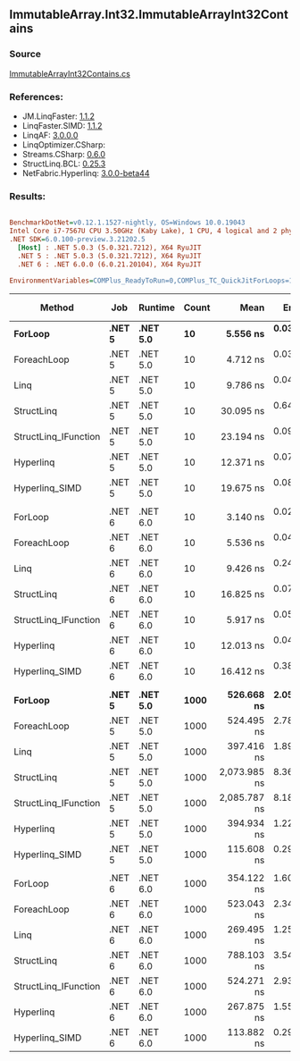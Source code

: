 ﻿## ImmutableArray.Int32.ImmutableArrayInt32Contains

### Source
[ImmutableArrayInt32Contains.cs](../LinqBenchmarks/ImmutableArray/Int32/ImmutableArrayInt32Contains.cs)

### References:
- JM.LinqFaster: [1.1.2](https://www.nuget.org/packages/JM.LinqFaster/1.1.2)
- LinqFaster.SIMD: [1.1.2](https://www.nuget.org/packages/LinqFaster.SIMD/1.0.3)
- LinqAF: [3.0.0.0](https://www.nuget.org/packages/LinqAF/3.0.0.0)
- LinqOptimizer.CSharp: [](https://www.nuget.org/packages/LinqOptimizer.CSharp/)
- Streams.CSharp: [0.6.0](https://www.nuget.org/packages/Streams.CSharp/0.6.0)
- StructLinq.BCL: [0.25.3](https://www.nuget.org/packages/StructLinq.BCL/0.25.3)
- NetFabric.Hyperlinq: [3.0.0-beta44](https://www.nuget.org/packages/NetFabric.Hyperlinq/3.0.0-beta44)

### Results:
``` ini

BenchmarkDotNet=v0.12.1.1527-nightly, OS=Windows 10.0.19043
Intel Core i7-7567U CPU 3.50GHz (Kaby Lake), 1 CPU, 4 logical and 2 physical cores
.NET SDK=6.0.100-preview.3.21202.5
  [Host] : .NET 5.0.3 (5.0.321.7212), X64 RyuJIT
  .NET 5 : .NET 5.0.3 (5.0.321.7212), X64 RyuJIT
  .NET 6 : .NET 6.0.0 (6.0.21.20104), X64 RyuJIT

EnvironmentVariables=COMPlus_ReadyToRun=0,COMPlus_TC_QuickJitForLoops=1,COMPlus_TieredPGO=1  

```
|               Method |    Job |  Runtime | Count |         Mean |     Error |    StdDev |       Median | Ratio | RatioSD |  Gen 0 | Gen 1 | Gen 2 | Allocated |
|--------------------- |------- |--------- |------ |-------------:|----------:|----------:|-------------:|------:|--------:|-------:|------:|------:|----------:|
|              **ForLoop** | **.NET 5** | **.NET 5.0** |    **10** |     **5.556 ns** | **0.0398 ns** | **0.0372 ns** |     **5.558 ns** |  **1.00** |    **0.00** |      **-** |     **-** |     **-** |         **-** |
|          ForeachLoop | .NET 5 | .NET 5.0 |    10 |     4.712 ns | 0.0395 ns | 0.0702 ns |     4.694 ns |  0.85 |    0.01 |      - |     - |     - |         - |
|                 Linq | .NET 5 | .NET 5.0 |    10 |     9.786 ns | 0.0467 ns | 0.0437 ns |     9.790 ns |  1.76 |    0.02 |      - |     - |     - |         - |
|           StructLinq | .NET 5 | .NET 5.0 |    10 |    30.095 ns | 0.6438 ns | 1.0932 ns |    29.400 ns |  5.61 |    0.15 | 0.0153 |     - |     - |      32 B |
| StructLinq_IFunction | .NET 5 | .NET 5.0 |    10 |    23.194 ns | 0.0926 ns | 0.0821 ns |    23.180 ns |  4.17 |    0.03 |      - |     - |     - |         - |
|            Hyperlinq | .NET 5 | .NET 5.0 |    10 |    12.371 ns | 0.0713 ns | 0.0667 ns |    12.363 ns |  2.23 |    0.01 |      - |     - |     - |         - |
|       Hyperlinq_SIMD | .NET 5 | .NET 5.0 |    10 |    19.675 ns | 0.0863 ns | 0.0721 ns |    19.653 ns |  3.54 |    0.03 |      - |     - |     - |         - |
|                      |        |          |       |              |           |           |              |       |         |        |       |       |           |
|              ForLoop | .NET 6 | .NET 6.0 |    10 |     3.140 ns | 0.0237 ns | 0.0221 ns |     3.135 ns |  1.00 |    0.00 |      - |     - |     - |         - |
|          ForeachLoop | .NET 6 | .NET 6.0 |    10 |     5.536 ns | 0.0404 ns | 0.0358 ns |     5.538 ns |  1.76 |    0.02 |      - |     - |     - |         - |
|                 Linq | .NET 6 | .NET 6.0 |    10 |     9.426 ns | 0.2439 ns | 0.3938 ns |     9.159 ns |  3.12 |    0.09 |      - |     - |     - |         - |
|           StructLinq | .NET 6 | .NET 6.0 |    10 |    16.825 ns | 0.0746 ns | 0.0583 ns |    16.819 ns |  5.35 |    0.03 | 0.0153 |     - |     - |      32 B |
| StructLinq_IFunction | .NET 6 | .NET 6.0 |    10 |     5.917 ns | 0.0537 ns | 0.0503 ns |     5.920 ns |  1.88 |    0.02 |      - |     - |     - |         - |
|            Hyperlinq | .NET 6 | .NET 6.0 |    10 |    12.013 ns | 0.0439 ns | 0.0410 ns |    11.999 ns |  3.83 |    0.03 |      - |     - |     - |         - |
|       Hyperlinq_SIMD | .NET 6 | .NET 6.0 |    10 |    16.412 ns | 0.3875 ns | 0.7086 ns |    16.031 ns |  5.46 |    0.24 |      - |     - |     - |         - |
|                      |        |          |       |              |           |           |              |       |         |        |       |       |           |
|              **ForLoop** | **.NET 5** | **.NET 5.0** |  **1000** |   **526.668 ns** | **2.0570 ns** | **1.9241 ns** |   **527.075 ns** |  **1.00** |    **0.00** |      **-** |     **-** |     **-** |         **-** |
|          ForeachLoop | .NET 5 | .NET 5.0 |  1000 |   524.495 ns | 2.7849 ns | 2.6050 ns |   523.509 ns |  1.00 |    0.01 |      - |     - |     - |         - |
|                 Linq | .NET 5 | .NET 5.0 |  1000 |   397.416 ns | 1.8971 ns | 1.7745 ns |   397.511 ns |  0.75 |    0.00 |      - |     - |     - |         - |
|           StructLinq | .NET 5 | .NET 5.0 |  1000 | 2,073.985 ns | 8.3647 ns | 7.4151 ns | 2,072.001 ns |  3.94 |    0.02 | 0.0153 |     - |     - |      32 B |
| StructLinq_IFunction | .NET 5 | .NET 5.0 |  1000 | 2,085.787 ns | 8.1842 ns | 7.6556 ns | 2,085.557 ns |  3.96 |    0.02 |      - |     - |     - |         - |
|            Hyperlinq | .NET 5 | .NET 5.0 |  1000 |   394.934 ns | 1.2253 ns | 1.0232 ns |   395.128 ns |  0.75 |    0.00 |      - |     - |     - |         - |
|       Hyperlinq_SIMD | .NET 5 | .NET 5.0 |  1000 |   115.608 ns | 0.2967 ns | 0.2775 ns |   115.587 ns |  0.22 |    0.00 |      - |     - |     - |         - |
|                      |        |          |       |              |           |           |              |       |         |        |       |       |           |
|              ForLoop | .NET 6 | .NET 6.0 |  1000 |   354.122 ns | 1.6021 ns | 1.4202 ns |   354.162 ns |  1.00 |    0.00 |      - |     - |     - |         - |
|          ForeachLoop | .NET 6 | .NET 6.0 |  1000 |   523.043 ns | 2.3431 ns | 2.0771 ns |   522.501 ns |  1.48 |    0.01 |      - |     - |     - |         - |
|                 Linq | .NET 6 | .NET 6.0 |  1000 |   269.495 ns | 1.2565 ns | 1.1753 ns |   269.813 ns |  0.76 |    0.00 |      - |     - |     - |         - |
|           StructLinq | .NET 6 | .NET 6.0 |  1000 |   788.103 ns | 3.5405 ns | 3.3118 ns |   787.470 ns |  2.23 |    0.01 | 0.0153 |     - |     - |      32 B |
| StructLinq_IFunction | .NET 6 | .NET 6.0 |  1000 |   524.271 ns | 2.9348 ns | 2.4507 ns |   523.534 ns |  1.48 |    0.01 |      - |     - |     - |         - |
|            Hyperlinq | .NET 6 | .NET 6.0 |  1000 |   267.875 ns | 1.5547 ns | 1.3782 ns |   268.015 ns |  0.76 |    0.01 |      - |     - |     - |         - |
|       Hyperlinq_SIMD | .NET 6 | .NET 6.0 |  1000 |   113.882 ns | 0.2955 ns | 0.2620 ns |   113.811 ns |  0.32 |    0.00 |      - |     - |     - |         - |

